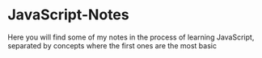 # JavaScript-Notes
Here you will find some of my notes in the process of learning JavaScript, separated by concepts where the first ones are the most basic
